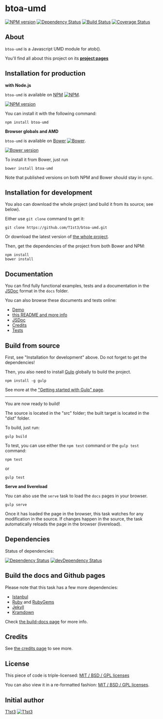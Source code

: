 btoa-umd
==================


[![NPM version](https://badge.fury.io/js/btoa-umd.svg)](http://badge.fury.io/js/btoa-umd)
[![Dependency Status](https://david-dm.org/t1st3/btoa-umd.svg?theme=shields.io)](https://david-dm.org/t1st3/btoa-umd)
[![Build Status](https://travis-ci.org/T1st3/btoa-umd.svg?branch=master)](https://travis-ci.org/T1st3/btoa-umd)
[![Coverage Status](https://coveralls.io/repos/T1st3/btoa-umd/badge.png)](https://coveralls.io/r/T1st3/btoa-umd)



About
---

`btoa-umd` is a Javascript UMD module for atob().

You'll find all about this project on its **[project pages](http://t1st3.github.io/btoa-umd/)**




Installation for production
---

**with Node.js**

`btoa-umd` is available on [NPM](https://www.npmjs.org/package/btoa-umd)
[![NPM](http://t1st3.github.io/btoa-umd/assets/img/vendor/npm-16x16.png)](https://www.npmjs.org/package/btoa-umd).

[![NPM version](https://badge.fury.io/js/btoa-umd.svg)](http://badge.fury.io/js/btoa-umd)

You can install it with the following command:

    npm install btoa-umd


**Browser globals and AMD**


`btoa-umd` is available on [Bower](http://bower.io/search/?q=btoa-umd)
[![Bower](http://t1st3.github.io/btoa-umd/assets/img/vendor/bower-16x16.png)](http://bower.io/search/?q=btoa-umd).

[![Bower version](https://badge.fury.io/bo/btoa-umd.svg)](http://badge.fury.io/js/btoa-umd)

To install it from Bower, just run 

    bower install btoa-umd

Note that published versions on both NPM and Bower should stay in sync.



Installation for development
---


You also can download the whole project (and build it from its source; see below).

Either use `git clone` command to get it:

    git clone https://github.com/T1st3/btoa-umd.git

Or download the latest version of [the whole project](https://github.com/T1st3/btoa-umd/archive/master.zip).

Then, get the dependencies of the project from both Bower and NPM:

    npm install
    bower install



Documentation
---


You can find fully functional examples, tests and a documentation in the [JSDoc](http://usejsdoc.org/) format in the `docs` folder.

You can also browse these documents and tests online:

- [Demo](http://t1st3.github.io/btoa-umd/demo.html)
- [this README and more info](http://t1st3.github.io/btoa-umd)
- [JSDoc](http://t1st3.github.io/btoa-umd/jsdoc.html)
- [Credits](http://t1st3.github.io/btoa-umd/credits.html)
- [Tests](http://t1st3.github.io/btoa-umd/tests.html)




Build from source
---


First, see "Installation for development" above. 
Do not forget to get the dependencies!

Then, you also need to install [Gulp](http://gulpjs.com/) globally to build the project.

    npm install -g gulp

See more at the ["Getting started with Gulp" page](https://github.com/gulpjs/gulp/blob/master/docs/getting-started.md#getting-started).


---

You are now ready to build!

The source is located in the "src" folder; the built target is located in the "dist" folder.

To build, just run:

    gulp build

To test, you can use either the `npm test` command or the `gulp test` command:

    npm test

or

    gulp test




**Serve and livereload**

You can also use the `serve` task to load the `docs` pages in your browser.

    gulp serve

Once it has loaded the page in the browser, this task watches for any modification in the source.
If changes happen in the source, the task automatically reloads the page in the browser (livereload).




Dependencies
---

Status of dependencies:

[![Dependency Status](https://david-dm.org/t1st3/btoa-umd.svg?theme=shields.io)](https://david-dm.org/t1st3/btoa-umd)
[![devDependency Status](https://david-dm.org/t1st3/btoa-umd/dev-status.svg?theme=shields.io)](https://david-dm.org/t1st3/btoa-umd#info=devDependencies)



Build the docs and Github pages
---

Please note that this task has a few more dependencies:

* [Istanbul](http://gotwarlost.github.io/istanbul/)
* [Ruby](https://www.ruby-lang.org/) and [RubyGems](https://rubygems.org/)
* [Jekyll](http://jekyllrb.com/)
* [Kramdown](http://kramdown.gettalong.org/)


Check [the build-docs page](http://t1st3.github.io/btoa-umd/build_docs.html) for more info.




Credits
---


See [the credits page](http://t1st3.github.io/btoa-umd/credits.html) to see more.


License
---


This piece of code is triple-licensed: [MIT / BSD / GPL licenses](https://github.com/T1st3/btoa-umd/blob/master/LICENSE.md)

You can also view it in a re-formatted fashion: [MIT / BSD / GPL licenses](http://t1st3.github.io/btoa-umd/license.html).



Initial author
---

[T1st3](https://github.com/T1st3/) 
[![T1st3](http://t1st3.github.io/btoa-umd/assets/img/gravatar-16x16.png)](https://github.com/T1st3/)

